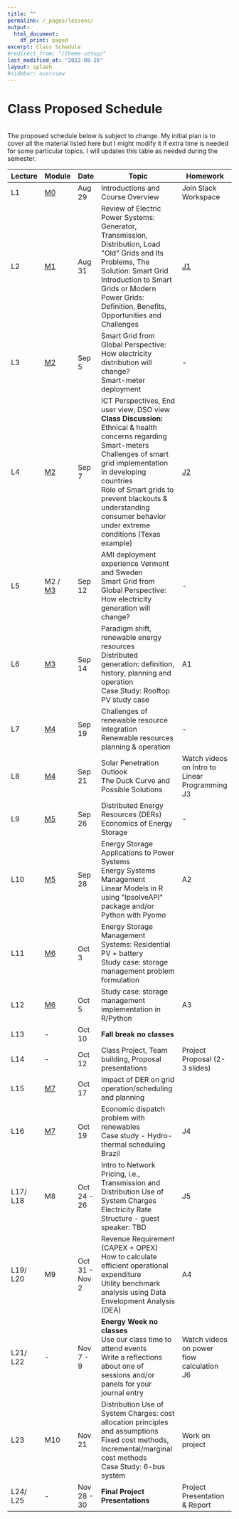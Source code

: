 ```yaml
---
title: ""
permalink: /_pages/lessons/
output:
  html_document:
    df_print: paged
excerpt: Class Schedule
#redirect_from: "/theme-setup/"
last_modified_at: "2022-08-26"
layout: splash
#sidebar: overview
---
```


# Class Proposed Schedule
<br>
The proposed schedule below is subject to change. My initial plan is to cover all the material listed here but I might modify it if extra time is needed for some particular topics. I will updates this table as needed during the semester.


| Lecture | Module |   Date  | Topic | Homework |
|----|----|--------|--------------|----|
| L1 | <a href="/_pages/modulelist/" > M0 </a> | Aug 29 | Introductions and Course Overview  | Join Slack Workspace |
| L2 |   <a href="/docs/modules/M1/" > M1 </a> | Aug 31 | Review of Electric Power Systems: Generator, Transmission, Distribution, Load <br> "Old" Grids and Its Problems, The Solution: Smart Grid <br> Introduction to Smart Grids or Modern Power Grids: Definition, Benefits, Opportunities and Challenges | [J1](https://sakai.duke.edu/portal/site/fc198b90-9d77-4c6b-8708-c9d0d044be5b/tool/26e522a4-84f3-4d97-9ad5-a7c405e8ea92/discussionForum/message/dfAllMessages)  |
| L3 | <a href="/docs/modules/M2/" > M2 </a> | Sep 5 | Smart Grid from Global Perspective: How electricity distribution will change? <br> Smart-meter deployment |- |
| L4 | <a href="/docs/modules/M2/" > M2 </a> | Sep 7 |  ICT Perspectives, End user view, DSO view <br> **Class Discussion:** Ethnical & health concerns regarding Smart-meters <br> Challenges of smart grid implementation in developing countries <br> Role of Smart grids to prevent blackouts & understanding consumer behavior under extreme conditions (Texas example) |[J2](https://sakai.duke.edu/portal/site/fc198b90-9d77-4c6b-8708-c9d0d044be5b/tool/26e522a4-84f3-4d97-9ad5-a7c405e8ea92/discussionForum/message/dfAllMessages) |
| L5 | M2 / <a href="/docs/modules/M3/" > M3 </a> | Sep 12 | AMI deployment experience Vermont and Sweden <br> Smart Grid from Global Perspective: How electricity generation will change? <br>  | - |
| L6 | <a href="/docs/modules/M3/" > M3 </a> | Sep 14 |  Paradigm shift, renewable energy resources <br> Distributed generation: definition, history, planning and operation <br> Case Study: Rooftop PV study case | A1 |
| L7 | <a href="/docs/modules/M4/" > M4 </a> | Sep 19 |  Challenges of renewable resource integration <br> Renewable resources planning & operation   | - |
| L8 | <a href="/docs/modules/M4/" > M4 </a> | Sep 21 | Solar Penetration Outlook <br> The Duck Curve and Possible Solutions | Watch videos on Intro to Linear Programming <br> J3 |
| L9 | <a href="/docs/modules/M5/" > M5 </a> | Sep 26 | Distributed Energy Resources (DERs) <br> Economics of Energy Storage | - |
| L10 | <a href="/docs/modules/M5/" > M5 </a> | Sep 28 | Energy Storage Applications to Power Systems <br> Energy Systems Management <br> Linear Models in R using "lpsolveAPI" package and/or Python with Pyomo | A2 |
| L11 | <a href="/docs/modules/M6/" > M6 </a> | Oct 3 | Energy Storage Management Systems:  Residential PV + battery <br> Study case: storage management problem formulation |  |
| L12 | <a href="/docs/modules/M6/" > M6 </a> | Oct 5 | Study case: storage management implementation in R/Python | A3 |
| L13 | - | Oct 10 | **Fall break no classes** |  |
| L14 | - | Oct 12 | Class Project, Team building, Proposal presentations | Project Proposal (2-3 slides) |
| L15 | <a href="/docs/modules/M7/" > M7 </a> | Oct 17 | Impact of DER on grid operation/scheduling and planning <br> |  |
| L16 | <a href="/docs/modules/M7/" > M7 </a> | Oct 19 | Economic dispatch problem with renewables <br> Case study - Hydro-thermal scheduling Brazil  | J4 |
| L17/ <br> L18 | M8 | Oct 24 - 26 | Intro to Network Pricing, i.e., Transmission and Distribution Use of System Charges <br> Electricity Rate Structure - guest speaker: TBD | J5 |
| L19/ <br> L20  | M9 | Oct 31 - Nov 2 | Revenue Requirement (CAPEX + OPEX) <br> How to calculate efficient operational expenditure <br> Utility benchmark analysis using Data Envelopment Analysis (DEA) | A4 |
| L21/ <br> L22 | - | Nov 7 - 9 | **Energy Week no classes** <br> Use our class time to attend events <br> Write a reflections about one of sessions and/or panels for your journal entry | Watch videos on power flow calculation <br> J6 |
| L23 | M10 | Nov 21  | Distribution Use of System Charges: cost allocation principles and assumptions <br> Fixed cost methods, Incremental/marginal cost methods <br> Case Study: 6-bus system | Work on project |
| L24/ <br> L25 | - | Nov 28 - 30 |  **Final Project Presentations** | Project Presentation & Report |
